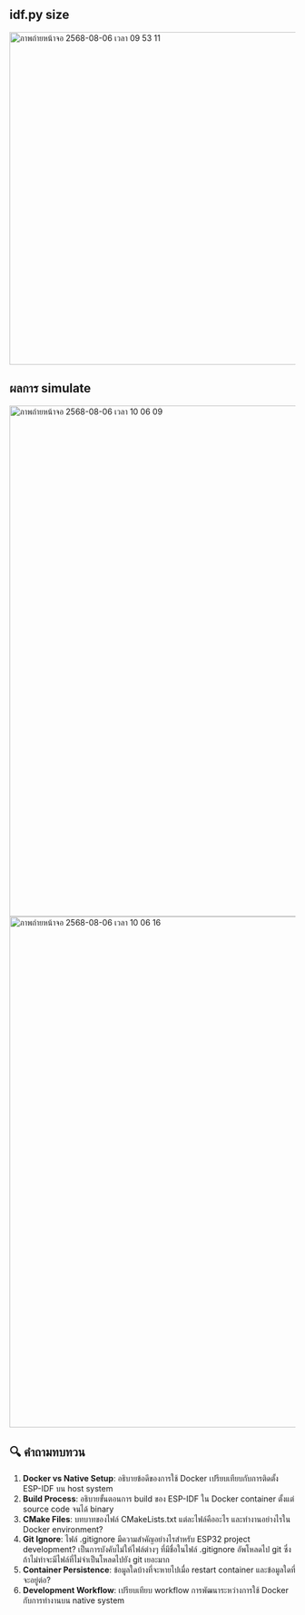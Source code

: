 ## idf.py size
<img width="1006" height="586" alt="ภาพถ่ายหน้าจอ 2568-08-06 เวลา 09 53 11" src="https://github.com/user-attachments/assets/375d683d-277c-453a-bac1-0465fccef3a4" />

## ผลการ simulate
<img width="1440" height="900" alt="ภาพถ่ายหน้าจอ 2568-08-06 เวลา 10 06 09" src="https://github.com/user-attachments/assets/ee564bf1-a76b-4d7e-85a2-fa3f4cfae9d1" />
<img width="1440" height="900" alt="ภาพถ่ายหน้าจอ 2568-08-06 เวลา 10 06 16" src="https://github.com/user-attachments/assets/9c06e06c-0507-4e13-8775-b2901058369d" />

## 🔍 คำถามทบทวน

1. **Docker vs Native Setup**: อธิบายข้อดีของการใช้ Docker เปรียบเทียบกับการติดตั้ง ESP-IDF บน host system
2. **Build Process**: อธิบายขั้นตอนการ build ของ ESP-IDF ใน Docker container ตั้งแต่ source code จนได้ binary
3. **CMake Files**: บทบาทของไฟล์ CMakeLists.txt แต่ละไฟล์คืออะไร และทำงานอย่างไรใน Docker environment?
4. **Git Ignore**: ไฟล์ .gitignore มีความสำคัญอย่างไรสำหรับ ESP32 project development?
   เป็นการบังคับไม่ให้ไฟล์ต่างๆ ที่มีชื่อในไฟล์ .gitignore อัพโหลดไป git ซึ่งถ้าไม่ทำจะมีไฟล์ที่ไม่จำเป็นโหลดไปยัง git เยอะมาก 
5. **Container Persistence**: ข้อมูลใดบ้างที่จะหายไปเมื่อ restart container และข้อมูลใดที่จะอยู่ต่อ?
6. **Development Workflow**: เปรียบเทียบ workflow การพัฒนาระหว่างการใช้ Docker กับการทำงานบน native system
